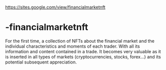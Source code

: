 https://sites.google.com/view/financialmarketnft
# -financialmarketnft
For the first time, a collection of NFTs about the financial market and the individual characteristics and moments of each trader. With all its information and content contained in a trade. It becomes very valuable as it is inserted in all types of markets (cryptocurrencies, stocks, forex...) and its potential subsequent appreciation. 
